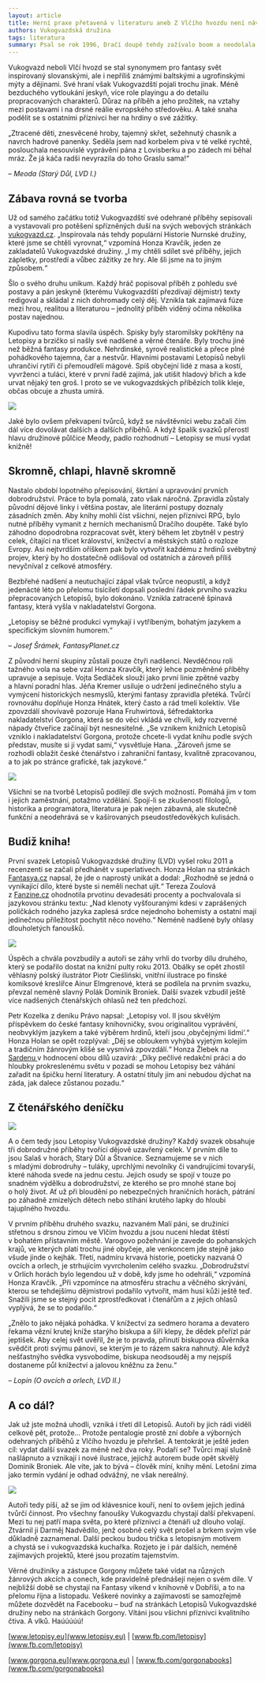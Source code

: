 ```yaml
---
layout: article
title: Herní praxe přetavená v literaturu aneb Z Vlčího hvozdu není návratu
authors: Vukogvazdská družina
tags: literatura
summary: Psal se rok 1996, Dračí doupě tehdy zažívalo boom a neodolala mu ani parta studentů jednoho pražského gymnázia. Založili herní družinu, kterou nazvali podle prastarého tajemného lesa, kolem něhož se točí většina jejich dobrodružství.
---
```


Vukogvazd neboli Vlčí hvozd se stal synonymem pro fantasy svět inspirovaný slovanskými, ale i nepříliš známými baltskými a ugrofinskými mýty a dějinami. Své hraní však Vukogvazdští pojali trochu jinak. Méně bezduchého vytloukání jeskyň, více role playingu a do detailu propracovaných charakterů. Důraz na příběh a jeho prožitek, na vztahy mezi postavami i na drsné reálie evropského středověku. A také snaha podělit se s ostatními příznivci her na hrdiny o své zážitky.

<div class="sidebar" markdown="1">„Ztracené děti, znesvěcené hroby, tajemný skřet, sežehnutý chasník a navrch hadrové panenky. Seděla jsem nad korbelem piva v té velké rychtě, poslouchala nesouvislé vyprávění pána z Lovisberku a po zádech mi běhal mráz. Že já káča radši nevyrazila do toho Graslu sama!“

– _Meoda_ _(Starý Důl, LVD I.)_

</div>

## Zábava rovná se tvorba

Už od samého začátku totiž Vukogvazdští své odehrané příběhy sepisovali a vystavovali pro potěšení spřízněných duší na svých webových stránkách [vukogvazd.cz](http://vukogvazd.cz). „Inspirovala nás tehdy populární Historie Nurnské družiny, které jsme se chtěli vyrovnat,“ vzpomíná Honza Kravčík, jeden ze zakladatelů Vukogvazdské družiny. „I my chtěli sdílet své příběhy, jejich zápletky, prostředí a vůbec zážitky ze hry. Ale šli jsme na to jiným způsobem.“

Šlo o svého druhu unikum. Každý hráč popisoval příběh z pohledu své postavy a pán jeskyně (kterému Vukogvazdští přezdívají dějmistr) texty redigoval a skládal z nich dohromady celý děj. Vznikla tak zajímavá fúze mezi hrou, realitou a literaturou – jednolitý příběh viděný očima několika postav najednou.

Kupodivu tato forma slavila úspěch. Spisky byly staromilsky pokřtěny na Letopisy a brzičko si našly své nadšené a věrné čtenáře. Byly trochu jiné než běžná fantasy produkce. Nehrdinské, syrově realistické a přece plné pohádkového tajemna, čar a nestvůr. Hlavními postavami Letopisů nebyli uhrančiví rytíři či přemoudřelí mágové. Spíš obyčejní lidé z masa a kostí, vyvrženci a tuláci, které v první řadě zajímá, jak utišit hladový břich a kde urvat nějaký ten groš. I proto se ve vukogvazdských příbězích tolik kleje, občas obcuje a zhusta umírá.

![](logo-lvd-opt.jpg)

Jaké bylo ovšem překvapení tvůrců, když se návštěvníci webu začali čím dál více dovolávat dalších a dalších příběhů. A když špalík svazků přerostl hlavu družinové půlčice Meody, padlo rozhodnutí – Letopisy se musí vydat knižně!

## Skromně, chlapi, hlavně skromně

Nastalo období lopotného přepisování, škrtání a upravování prvních dobrodružství. Práce to byla pomalá, zato však náročná. Zpravidla zůstaly původní dějové linky i většina postav, ale literární postupy doznaly zásadních změn. Aby knihy mohli číst všichni, nejen příznivci RPG, bylo nutné příběhy vymanit z herních mechanismů Dračího doupěte. Také bylo záhodno dopodrobna rozpracovat svět, který během let zbytněl v pestrý celek, čítající na třicet království, knížectví a městských států o rozloze Evropy. Asi nejtvrdším oříškem pak bylo vytvořit každému z hrdinů svébytný projev, který by ho dostatečně odlišoval od ostatních a zároveň příliš nevyčníval z celkové atmosféry.

Bezbřehé nadšení a neutuchající zápal však tvůrce neopustil, a když jedenácté léto po přelomu tisíciletí dopsali poslední řádek prvního svazku přepracovaných Letopisů, bylo dokonáno. Vznikla zatraceně špinavá fantasy, která vyšla v nakladatelství Gorgona.

<div class="sidebar" markdown="1">„Letopisy se běžné produkci vymykají i vytříbeným, bohatým jazykem a specifickým slovním humorem.“

_– Josef Šrámek, FantasyPlanet.cz_

</div>

Z původní herní skupiny zůstali pouze čtyři nadšenci. Nevděčnou roli tažného vola na sebe vzal Honza Kravčík, který lehce pozměněné příběhy upravuje a sepisuje. Vojta Sedláček slouží jako první linie zpětné vazby a hlavní poradní hlas. Jéňa Kremer usiluje o udržení jedinečného stylu a vymýcení historických nesmyslů, kterými fantasy zpravidla přetéká. Tvůrčí rovnováhu doplňuje Honza Hnátek, který často a rád tmelí kolektiv. Vše zpovzdálí shovívavě pozoruje Hana Fruhwirtová, šéfredaktorka nakladatelství Gorgona, která se do věci vkládá ve chvíli, kdy rozverné nápady čtveřice začínají být nesnesitelné. „Se vznikem knižních Letopisů vzniklo i nakladatelství Gorgona, protože chcete-li vydat knihu podle svých představ, musíte si ji vydat sami,“ vysvětluje Hana. „Zároveň jsme se rozhodli oblažit české čtenářstvo i zahraniční fantasy, kvalitně zpracovanou, a to jak po stránce grafické, tak jazykové.“

![](lvd-i-obalka-opt.jpg)

Všichni se na tvorbě Letopisů podílejí dle svých možností. Pomáhá jim v tom i jejich zaměstnání, potažmo vzdělání. Spojí-li se zkušenosti filologů, historika a programátora, literatura je pak nejen zábavná, ale skutečně funkční a neodehrává se v kašírovaných pseudostředověkých kulisách.

## Budiž kniha!

První svazek Letopisů Vukogvazdské družiny (LVD) vyšel roku 2011 a recenzenti se začali předhánět v superlativech. Honza Holan na stránkách [Fantasya.cz](http://fantasya.cz/clanek/letopisy-vukogvazdske-druziny-svazek-prvy-draci-doupe-z-jineho-uhlu-pohledu) napsal, že jde o naprostý unikát a dodal: „Rozhodně se jedná o vynikající dílo, které byste si neměli nechat ujít.“ Tereza Zoulová z [Fanzine.cz](http://fanzine.topzine.cz/recenze-kniha-letopisy-vukogvazdske-druziny-nabizi-dost-spiny-pro-vsechny) ohodnotila prvotinu devadesáti procenty a pochvalovala si jazykovou stránku textu: „Nad klenoty vyšťouranými kdesi v zaprášených poličkách rodného jazyka zaplesá srdce nejednoho bohemisty a ostatní mají jedinečnou příležitost pochytit něco nového.“ Neméně nadšené byly ohlasy dlouholetých fanoušků.

![](lvd-ii-obalka-opt.jpg)

Úspěch a chvála povzbudily a autoři se záhy vrhli do tvorby dílu druhého, který se podařilo dostat na knižní pulty roku 2013. Obálky se opět zhostil věhlasný polský ilustrátor Piotr Cieśliński, vnitřní ilustrace po finské komiksové kreslířce Ainur Elmgrenové, která se podílela na prvním svazku, převzal neméně slavný Polák Dominik Broniek. Další svazek vzbudil ještě více nadšených čtenářských ohlasů než ten předchozí.

Petr Kozelka z deníku Právo napsal: „Letopisy vol. II jsou skvělým příspěvkem do české fantasy knihovničky, svou originalitou vyprávění, neobvyklým jazykem a také výběrem hrdinů, kteří jsou ‚obyčejnými lidmi‘.“ Honza Holan se opět rozplýval: „Děj se obloukem vyhýbá vyjetým kolejím a tradičním žánrovým klišé se vysmívá zpovzdálí.“ Honza Žlebek na [Sardenu ](http://sarden.sedrick.cz/node/6668)v hodnocení obou dílů uzavírá: „Díky pečlivé redakční práci a do hloubky prokreslenému světu v pozadí se mohou Letopisy bez váhání zařadit na špičku herní literatury. A ostatní tituly jim ani nebudou dýchat na záda, jak dalece zůstanou pozadu.“

## Z čtenářského deníčku

![](01-tok-vlk-opt.jpg)

A o čem tedy jsou Letopisy Vukogvazdské družiny? Každý svazek obsahuje tři dobrodružné příběhy tvořící dějově uzavřený celek. V prvním díle to jsou Salaš v horách, Starý Důl a Štvanice. Seznamujeme se v nich s mladými dobrodruhy – tuláky, uprchlými nevolníky či vandrujícími tovaryši, které náhoda svede na jednu cestu. Jejich osudy se spojí v touze po snadném výdělku a dobrodružství, ze kterého se pro mnohé stane boj o holý život. Ať už při bloudění po nebezpečných hraničních horách, pátrání po záhadně zmizelých dětech nebo stíhání krutého lapky do hloubi tajuplného hvozdu.

V prvním příběhu druhého svazku, nazvaném Malí páni, se družiníci střetnou s drsnou zimou ve Vlčím hvozdu a jsou nuceni hledat štěstí v bohatém přístavním městě. Varogovo požehnání je zavede do pohanských krajů, ve kterých platí trochu jiné obyčeje, ale venkoncem jde stejně jako všude jinde o kejhák. Třetí, nadmíru krvavá historie, poeticky nazvaná O ovcích a orlech, je strhujícím vyvrcholením celého svazku. „Dobrodružství v Orlích horách bylo legendou už v době, kdy jsme ho odehráli,“ vzpomíná Honza Kravčík. „Při vzpomínce na atmosféru strachu a věčného skrývání, kterou se tehdejšímu dějmistrovi podařilo vytvořit, mám husí kůži ještě teď. Snažili jsme se stejný pocit zprostředkovat i čtenářům a z jejich ohlasů vyplývá, že se to podařilo.“

<div class="sidebar" markdown="1">„Znělo to jako nějaká pohádka. V knížectví za sedmero horama a devatero řekama vězní krutej kníže starýho biskupa a šíří klepy, že dědek přeřízl pár jeptišek. Aby celej svět uvěřil, že je to pravda, přinutí biskupova důvěrníka svědčit proti svýmu pánovi, se kterým je to rázem sakra nahnutý. Ale když nešťastnýho svědka vysvobodíme, biskupa neodsouděj a my nejspíš dostaneme půl knížectví a jalovou kněžnu za ženu.“

_– Lopin (O ovcích a orlech, LVD II.)_

</div>

## A co dál?

Jak už jste možná uhodli, vzniká i třetí díl Letopisů. Autoři by jich rádi viděli celkově pět, protože… Protože pentalogie prostě zní dobře a výborných odehraných příběhů z Vlčího hvozdu je přehršel. A tentokrát je ještě jeden cíl: vydat další svazek za méně než dva roky. Podaří se? Tvůrci mají slušně našlápnuto a vznikají i nové ilustrace, jejichž autorem bude opět skvělý Dominik Broniek. Ale víte, jak to bývá – člověk míní, knihy mění. Letošní zima jako termín vydání je odhad odvážný, ne však nereálný.

![](03-tyk-z-mysta-opt.jpg)

Autoři tedy píší, až se jim od klávesnice kouří, není to ovšem jejich jediná tvůrčí činnost. Pro všechny fanoušky Vukogvazdu chystají další překvapení. Mezi tu nej patří mapa světa, po které příznivci a čtenáři už dlouho volají. Ztvárnil ji Darměj Nadvědílo, jenž osobně celý svět prošel a brkem svým vše důkladně zaznamenal. Další peckou budou trička s letopisným motivem a chystá se i vukogvazdská kuchařka. Rozjeto je i pár dalších, neméně zajímavých projektů, které jsou prozatím tajemstvím.

Věrné družiníky a zástupce Gorgony můžete také vídat na různých žánrových akcích a conech, kde pravidelně přednášejí nejen o svém díle. V nejbližší době se chystají na Fantasy víkend v knihovně v Dobříši, a to na přelomu října a listopadu. Veškeré novinky a zajímavosti se samozřejmě můžete dozvědět na Facebooku – buď na stránkách Letopisů Vukogvazdské družiny nebo na stránkách Gorgony. Vítáni jsou všichni příznivci kvalitního čtiva. A vlků. Haúúúúú!

[www.letopisy.eu](www.letopisy.eu) | [www.fb.com/letopisy](www.fb.com/letopisy)

[www.gorgona.eu](www.gorgona.eu) | [www.fb.com/gorgonabooks](www.fb.com/gorgonabooks)
